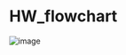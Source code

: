 # HW_flowchart
![image](https://user-images.githubusercontent.com/104380929/178233167-3aa31384-dfc9-44a8-8677-0b716119b9e2.png)
